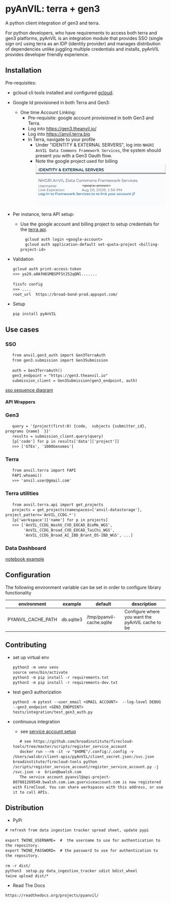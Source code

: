 # pyAnVIL: terra + gen3

A python client integration of gen3 and terra.

For python developers, who have requirements to access both terra and gen3 platforms, pyAnVIL is an integration module that provides SSO (single sign on) using terra as an IDP (identity provider) and manages distribution of dependencies unlike juggling multiple credentials and installs, pyAnVIL provides developer friendly experience.

## Installation

Pre-requisites:

- gcloud cli tools installed and configured [gcloud](https://cloud.google.com/sdk/install).
- Google Id provisioned in both Terra and Gen3:
  - One time Account Linking:
    - Pre-requisite: google account provisioned in both Gen3 and Terra.
    - Log into https://gen3.theanvil.io/
    - Log into https://anvil.terra.bio
    - In Terra, navigate to your profile
      - Under "IDENTITY & EXTERNAL SERVERS", log into `NHGRI AnVIL Data Commons Framework Services`, the system should present you with a Gen3 Oauth flow.
      - Note the google project used for billing
        ![](docs/_static/terra-profile.png)
- Per instance, terra API setup:
  - Use the google account and billing project to setup credentials for the [terra api](https://github.com/broadinstitute/fiss).
    ```
      gcloud auth login <google-account>
      gcloud auth application-default set-quota-project <billing-project-id>
    ```
- Validation

  ```
  gcloud auth print-access-token
  >>> ya29.a0AfH6SMBSPFSt252qQNl.......

  fissfc config
  >>> ....
  root_url	https://broad-bond-prod.appspot.com/
  ```

- Setup
  ```
  pip install pyAnVIL
  ```

## Use cases

### SSO

```
   from anvil.gen3_auth import Gen3TerraAuth
   from gen3.submission import Gen3Submission

   auth = Gen3TerraAuth()
   gen3_endpoint = "https://gen3.theanvil.io"
   submission_client = Gen3Submission(gen3_endpoint, auth)
```

[sso sequence diagram](docs/_static/sequence-diagram.png)

#### API Wrappers

### Gen3

```
   query = '{project(first:0) {code,  subjects {submitter_id}, programs {name}  }}'
   results = submission_client.query(query)
   [p['code'] for p in results['data']['project']]
   >>> ['GTEx', '1000Genomes']
```

### Terra

```
   from anvil.terra import FAPI
   FAPI.whoami()
   >>> 'anvil.user@gmail.com'
```

### Terra utilities

```
   from anvil.terra.api import get_projects
   projects = get_projects(namespaces=['anvil-datastorage'], project_pattern='AnVIL_CCDG.*')
   [p['workspace']['name'] for p in projects]
   >>> ['AnVIL_CCDG_WashU_CVD_EOCAD_BioMe_WGS',
        'AnVIL_CCDG_Broad_CVD_EOCAD_TaiChi_WGS',
        'AnVIL_CCDG_Broad_AI_IBD_Brant_DS-IBD_WGS', ...]
```

### Data Dashboard

[notebook example](docs/_static/0.0.2.ipynb)

## Configuration

The following environment variable can be set in order to configure library functionality

| environment        | example    | default                   | description                                      |
| ------------------ | ---------- | ------------------------- | ------------------------------------------------ |
| PYANVIL_CACHE_PATH | db.sqlite3 | /tmp/pyanvil-cache.sqlite | Configure where you want the pyAnVIL cache to be |

## Contributing

- set up virtual env

  ```
  python3 -m venv venv
  source venv/bin/activate
  python3 -m pip install -r requirements.txt
  python3 -m pip install -r requirements-dev.txt
  ```

- test gen3 authorization

  ```
  python3 -m pytest --user_email <GMAIL ACCOUNT>  --log-level DEBUG  --gen3_endpoint <GEN3_ENDPOINT>  tests/integration/test_gen3_auth.py
  ```

- continuous integration

  - see [service account setup](https://cloud.google.com/solutions/continuous-delivery-with-travis-ci#create_a_service_account)

  ```
     # see https://github.com/broadinstitute/firecloud-tools/tree/master/scripts/register_service_account
     docker run --rm -it -v "$HOME"/.config:/.config -v /Users/walsbr/client-apis/pyAnVIL/client_secret.json:/svc.json broadinstitute/firecloud-tools python /scripts/register_service_account/register_service_account.py -j /svc.json -e  brian@bwalsh.com
     The service account pyanvil@api-project-807881269549.bwalsh.com.iam.gserviceaccount.com is now registered with FireCloud. You can share workspaces with this address, or use it to call APIs.
  ```

## Distribution

- PyPi

```
# refresh from data ingestion tracker spread sheet, update pypi

export TWINE_USERNAME=  #  the username to use for authentication to the repository.
export TWINE_PASSWORD=  # the password to use for authentication to the repository.

rm -r dist/
python3  setup.py data_ingestion_tracker sdist bdist_wheel
twine upload dist/*
```

- Read The Docs

```
https://readthedocs.org/projects/pyanvil/
```
